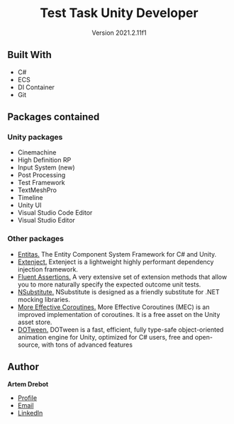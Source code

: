 <h1 align="center">Test Task Unity Developer</h1>
<p align="center">Version 2021.2.11f1</p>

## Built With
- C#
- ECS
- DI Container
- Git

## Packages contained
### Unity packages
- Cinemachine
- High Definition RP
- Input System (new)
- Post Processing
- Test Framework
- TextMeshPro
- Timeline
- Unity UI
- Visual Studio Code Editor
- Visual Studio Editor
### Other packages
- [Entitas.](https://github.com/sschmid/Entitas-CSharp#download-entitas) The Entity Component System Framework for C# and Unity.
- [Extenject.](https://github.com/Mathijs-Bakker/Extenject) Extenject is a lightweight highly performant dependency injection framework.
- [Fluent Assertions.](https://github.com/BoundfoxStudios/fluentassertions-unity) A very extensive set of extension methods that allow you to more naturally specify the expected outcome unit tests.
- [NSubstitute.](https://github.com/Thundernerd/Unity3D-NSubstitute) NSubstitute is designed as a friendly substitute for .NET mocking libraries.
- [More Effective Coroutines.](http://trinary.tech/category/mec/) More Effective Coroutines (MEC) is an improved implementation of coroutines. It is a free asset on the Unity asset store.
- [DOTween.](http://dotween.demigiant.com/) DOTween is a fast, efficient, fully type-safe object-oriented animation engine for Unity, optimized for C# users, free and open-source, with tons of advanced features

## Author
**Artem Drebot**

- [Profile](https://github.com/DrebotArtem "Artem Drebot")
- [Email](mailto:drebotgs@gmail.com?subject=Hi% "Hi!")
- [LinkedIn](https://linkedin.com/in/drebot-artem "Hire me!")
